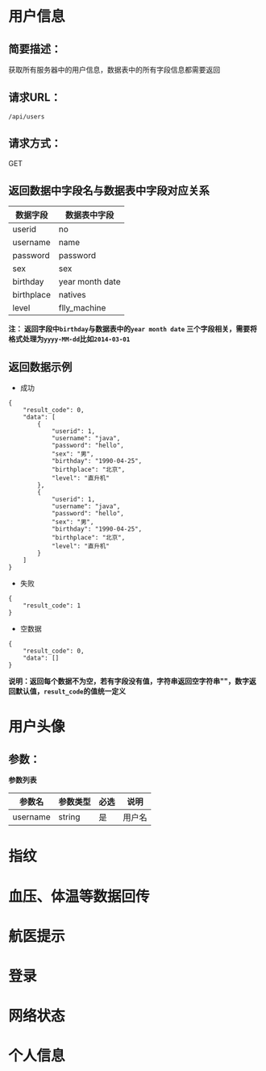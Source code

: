 用户信息
=======


简要描述：
--------

获取所有服务器中的用户信息，数据表中的所有字段信息都需要返回

请求URL：
--------

`/api/users`

请求方式：
--------

GET

返回数据中字段名与数据表中字段对应关系
-----------------------------------

数据字段 | 数据表中字段
--------|------------
userid  | no
username | name
password | password
sex      | sex
birthday | year month date
birthplace| natives
level    | flly_machine

**注： 返回字段中`birthday`与数据表中的`year month date` 三个字段相关，需要将格式处理为`yyyy-MM-dd`比如`2014-03-01`**

返回数据示例
-----------

- 成功

```
{
    "result_code": 0,
    "data": [
        {
            "userid": 1,
            "username": "java",
            "password": "hello",
            "sex": "男",
            "birthday": "1990-04-25",
            "birthplace": "北京",
            "level": "直升机"
        },
        {
            "userid": 1,
            "username": "java",
            "password": "hello",
            "sex": "男",
            "birthday": "1990-04-25",
            "birthplace": "北京",
            "level": "直升机"
        }
    ]
}
```

- 失败

```
{
    "result_code": 1
}
```

- 空数据

```
{
    "result_code": 0,
    "data": []
}
```
**说明：返回每个数据不为空，若有字段没有值，字符串返回空字符串""，数字返回默认值，`result_code`的值统一定义**

用户头像
=======

参数：
-----

**参数列表**

参数名    | 参数类型      | 必选        | 说明    
---------|---------------|------------|----------
username |    string     |     是     |    用户名

指纹
===

血压、体温等数据回传
==================

航医提示
=======

登录
===

网络状态
=======

个人信息
=======
